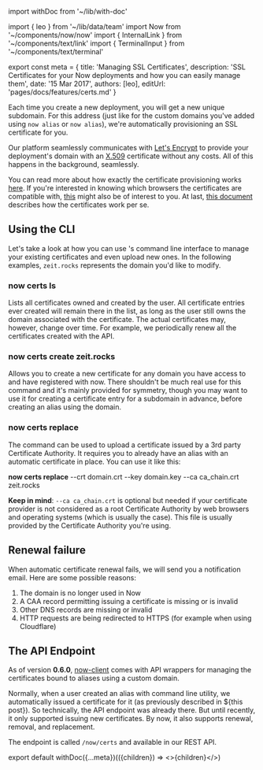 import withDoc from '~/lib/with-doc'

import { leo } from '~/lib/data/team'
import Now from '~/components/now/now'
import { InternalLink } from '~/components/text/link'
import { TerminalInput } from '~/components/text/terminal'

export const meta = {
  title: 'Managing SSL Certificates',
  description: 'SSL Certificates for your Now deployments and how you can easily manage them',
  date: '15 Mar 2017',
  authors: [leo],
  editUrl: 'pages/docs/features/certs.md'
}

Each time you create a new deployment, you will get a new unique subdomain. For this address (just like for the custom domains you've added using `now alias` or `now alias`), we're automatically provisioning an SSL certificate for you.

Our platform seamlessly communicates with [Let's Encrypt](https://letsencrypt.org/) to provide your deployment's domain with an [X.509](https://en.wikipedia.org/wiki/X.509) certificate without any costs. All of this happens in the background, seamlessly.

You can read more about how exactly the certificate provisioning works [here](https://letsencrypt.org/how-it-works/). If you're interested in knowing which browsers the certificates are compatible with, [this](https://letsencrypt.org/docs/certificate-compatibility/) might also be of interest to you. At last, [this document](https://letsencrypt.org/certificates/) describes how the certificates work per se.

## Using the CLI

Let's take a look at how you can use <Now color="#000" />'s command line interface to manage your existing certificates and even upload new ones. In the following examples, `zeit.rocks` represents the domain you'd like to modify.

### now certs ls

Lists all certificates owned and created by the user. All certificate entries ever created will remain there in the list, as long as the user still owns the domain associated with the certificate. The actual certificates may, however, change over time. For example, we periodically renew all the certificates created with the API.

### now certs create zeit.rocks

Allows you to create a new certificate for any domain you have access to and have registered with now. There shouldn't be much real use for this command and it's mainly provided for symmetry, though you may want to use it for creating a certificate entry for a subdomain in advance, before creating an alias using the domain.

### now certs replace

The command can be used to upload a certificate issued by a 3rd party Certificate Authority. It requires you to already have an alias with an automatic certificate in place. You can use it like this:

<TerminalInput>
  <b>now certs replace</b> --crt domain.crt --key domain.key --ca ca_chain.crt zeit.rocks
</TerminalInput>

**Keep in mind**: `--ca ca_chain.crt` is optional but needed if your certificate provider is not considered as a root Certificate Authority by web browsers and operating systems (which is usually the case). This file is usually provided by the Certificate Authority you're using.

## Renewal failure

When automatic certificate renewal fails, we will send you a notification email. Here are some possible reasons:

1. The domain is no longer used in Now
2. A CAA record permitting issuing a certificate is missing or is invalid
3. Other DNS records are missing or invalid
4. HTTP requests are being redirected to HTTPS (for example <InternalLink href="/docs/guides/how-to-use-cloudflare#cloudflare-as-a-proxy-server">when using Cloudflare</InternalLink>)

## The API Endpoint

As of version **0.6.0**, [now-client](https://github.com/zeit/now-client) comes with API wrappers for managing the certificates bound to aliases using a custom domain.

Normally, when a user created an alias with <Now color="#000" /> command line utility, we automatically issued a certificate for it (as previously described in ${<InternalLink href="/blog/now-alias">this post</InternalLink>}). So technically, the API endpoint was already there. But until recently, it only supported issuing new certificates. By now, it also supports renewal, removal, and replacement.

The endpoint is called `/now/certs` and available in our <InternalLink href="/docs/api#endpoints">REST API</InternalLink>.

export default withDoc({...meta})(({children}) => <>{children}</>)

